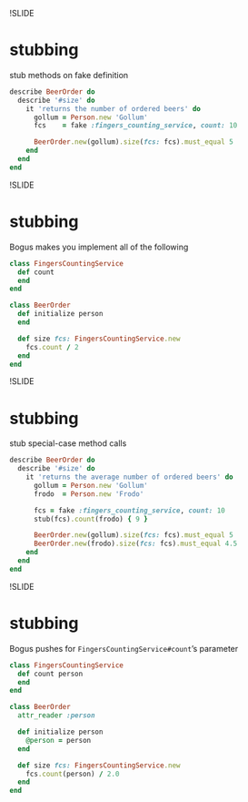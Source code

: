 !SLIDE

# stubbing

stub methods on fake definition

```ruby
describe BeerOrder do
  describe '#size' do
    it 'returns the number of ordered beers' do
      gollum = Person.new 'Gollum'
      fcs    = fake :fingers_counting_service, count: 10

      BeerOrder.new(gollum).size(fcs: fcs).must_equal 5
    end
  end
end
```

!SLIDE

# stubbing

Bogus makes you implement all of the following

```ruby
class FingersCountingService
  def count
  end
end

class BeerOrder
  def initialize person
  end

  def size fcs: FingersCountingService.new
    fcs.count / 2
  end
end
```

!SLIDE

# stubbing

stub special-case method calls

```ruby
describe BeerOrder do
  describe '#size' do
    it 'returns the average number of ordered beers' do
      gollum = Person.new 'Gollum'
      frodo  = Person.new 'Frodo'

      fcs = fake :fingers_counting_service, count: 10
      stub(fcs).count(frodo) { 9 }

      BeerOrder.new(gollum).size(fcs: fcs).must_equal 5
      BeerOrder.new(frodo).size(fcs: fcs).must_equal 4.5
    end
  end
end
```

!SLIDE

# stubbing

Bogus pushes for `FingersCountingService#count`’s parameter

```ruby
class FingersCountingService
  def count person
  end
end

class BeerOrder
  attr_reader :person

  def initialize person
    @person = person
  end

  def size fcs: FingersCountingService.new
    fcs.count(person) / 2.0
  end
end
```
